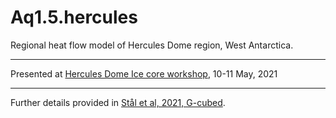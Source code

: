 # Aq1.5.hercules

Regional heat flow model of Hercules Dome region, West Antarctica.

---

Presented at [Hercules Dome Ice core workshop](https://herculesdome.org/about), 10-11 May, 2021

---

Further details provided in [Stål et al, 2021, G-cubed](https://agupubs.onlinelibrary.wiley.com/doi/abs/10.1029/2020GC009428). 

